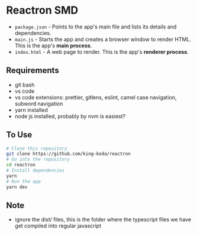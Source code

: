# Reactron SMD

- `package.json` - Points to the app's main file and lists its details and dependencies.
- `main.js` - Starts the app and creates a browser window to render HTML. This is the app's **main process**.
- `index.html` - A web page to render. This is the app's **renderer process**.

## Requirements
- git bash
- vs code
- vs code extensions: prettier, gitlens, eslint, camel case navigation, subword navigation
- yarn installed
- node js installed, probably by nvm is easiest? 

## To Use

```bash
# Clone this repository
git clone https://github.com/king-koda/reactron
# Go into the repository
cd reactron
# Install dependencies
yarn
# Run the app
yarn dev
```

## Note
- ignore the dist/ files, this is the folder where the typescript files we have get compiled into regular javascript
